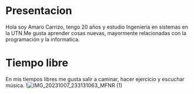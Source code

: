 # Presentacion
Hola soy Amaro Carrizo, tengo 20 años y estudio Ingenieria en sistemas en la UTN.Me gusta aprender cosas nuevas, mayormente relacionadas con
la programación y la informatica.
# Tiempo libre
En mis tiempos libres me gusta salir a caminar, hacer ejercicio y escuchar música.
!![IMG_20231007_233131063_MFNR (1)](https://github.com/user-attachments/assets/0511b57c-ff53-4720-83a1-b67deb31b9e4)


